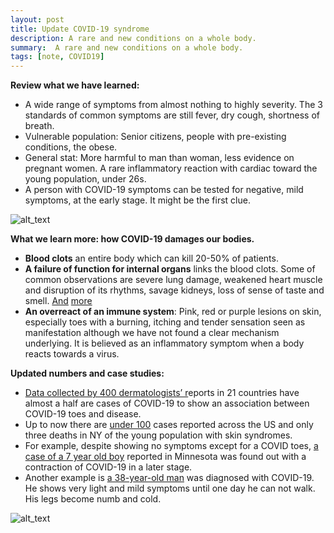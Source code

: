 ```yaml
---
layout: post
title: Update COVID-19 syndrome
description: A rare and new conditions on a whole body.
summary:  A rare and new conditions on a whole body.
tags: [note, COVID19]
---
```


**Review what we have learned:**

*   A wide range of symptoms from almost nothing to highly severity. The 3 standards of common symptoms are still fever, dry cough, shortness of breath.
*   Vulnerable population: Senior citizens, people with pre-existing conditions, the obese.
*   General stat:  More harmful to man than woman, less evidence on pregnant women. A rare inflammatory reaction with cardiac toward the young population, under 26s.
*   A person with COVID-19 symptoms can be tested for negative, mild symptoms, at the early stage. It might be the first clue.


![alt_text](https://emmablogimg.s3.amazonaws.com/2020-05-14-short-update/image1.png "image_tooltip")


**What we learn more: how COVID-19 damages our bodies.**

*   **Blood clots** an entire body which can kill 20-50% of patients.
*   **A failure of function for internal organs** links the blood clots. Some of common observations are severe lung damage, weakened heart muscle and disruption of its rhythms, savage kidneys, loss of sense of taste and smell. [And](https://www.washingtonpost.com/health/2020/05/10/coronavirus-attacks-body-symptoms/?arc404=true) [more](https://fortune.com/2020/05/12/covid19-symptoms-lungs-heart-liver/)
*   **An overreact of an immune system**: Pink, red or purple lesions on skin, especially toes with a burning, itching  and tender sensation seen as manifestation although we have not found a clear mechanism underlying. It is believed as an inflammatory symptom when a body reacts towards a virus.

**Updated numbers and case studies:**



*   [Data collected by 400 dermatologists’ r](https://www.npr.org/sections/goatsandsoda/2020/05/06/850707907/from-loss-of-smell-to-covid-toes-what-experts-are-learning-about-symptoms)eports in 21 countries have almost a half are cases of COVID-19 to show an association between COVID-19 toes and disease.
*   Up to now there are [under 100](https://edition.cnn.com/2020/05/10/health/coronavirus-mystery-children-symptoms/index.html) cases reported across the US and only three deaths in NY of the young population with skin syndromes.
*   For example, despite showing no symptoms except for a COVID toes, [a case of a 7 year old boy](https://www.kare11.com/article/news/health/coronavirus/rochester-boys-swollen-toes-lead-to-covid-19-diagnosis/89-6d04f80e-e021-4e30-be7f-f5a10548523f) reported in Minnesota was found out with a contraction of COVID-19 in a later stage.
*   Another example is [a 38-year-old man](https://edition.cnn.com/2020/05/12/health/coronavirus-symptoms-blood-clots-inflammation/index.html) was diagnosed with COVID-19. He shows very light and mild symptoms until one day he can not walk. His legs become numb and cold.

![alt_text](https://emmablogimg.s3.amazonaws.com/2020-05-14-short-update/image2.png)
